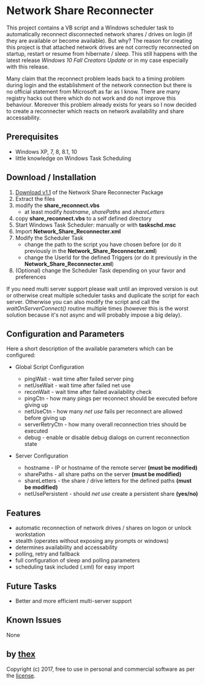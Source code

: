 # Network Share Reconnecter
This project contains a VB script and a Windows scheduler task to automatically reconnect disconnected network shares / drives on login (if they are available or become available). But why? The reason for creating this project is that attached network drives are not correctly reconnected on startup, restart or resume from hibernate / sleep. This still happens with the latest release *Windows 10 Fall Creators Update* or in my case especially with this release.

Many claim that the reconnect problem leads back to a timing problem during login and the establishment of the network connection but there is no official statement from Microsoft as far as I know. There are many registry hacks out there which do not work and do not improve this behaviour. Moreover this problem already exists for years so I now decided to create a reconnecter which reacts on network availability and share accessability.

## Prerequisites
* Windows XP, 7, 8, 8.1, 10
* little knowledge on Windows Task Scheduling

## Download / Installation
1. [Download v1.1](https://github.com/thexmanxyz/network-share-reconnecter/releases/download/v1.1/nsr.v1.1.zip) of the Network Share Reconnecter Package
2. Extract the files
3. modify the **share_reconnect.vbs**
   * at least modify *hostname*, *sharePaths* and *shareLetters*
4. copy **share_reconnect.vbs** to a self defined directory
5. Start Windows Task Scheduler: manually or with **taskschd.msc**
6. Import **Network_Share_Reconnecter.xml**
7. Modify the Scheduler Task
   * change the path to the script you have chosen before (or do it previously in the **Network_Share_Reconnecter.xml**)
   * change the UserId for the defined Triggers (or do it previously in the **Network_Share_Reconnecter.xml**)
8. (Optional) change the Scheduler Task depending on your favor and preferences

If you need multi server support please wait until an improved version is out or otherwise creat multiple scheduler tasks and duplicate the script for each server. Otherwise you can also modify the script and call the *waitOnServerConnect()* routine multiple times (however this is the worst solution because it's not async and will probably impose a big delay).

## Configuration and Parameters
Here a short description of the available parameters which can be configured:

* Global Script Configuration
  * pingWait - wait time after failed server ping
  * netUseWait - wait time after failed net use
  * reconWait - wait time after failed availability check
  * pingCtn - how many pings per reconnect should be executed before giving up
  * netUseCtn - how many *net use* fails per reconnect are allowed before giving up
  * serverRetryCtn - how many overall reconnection tries should be executed
  * debug - enable or disable debug dialogs on current reconnection state

* Server Configuration
  * hostname - IP or hostname of the remote server **(must be modified)**
  * sharePaths - all share paths on the server **(must be modified)**
  * shareLetters - the share / drive letters for the defined paths **(must be modified)**
  * netUsePersistent - should *net use* create a persistent share **(yes/no)**

## Features
* automatic reconnection of network drives / shares on logon or unlock workstation
* stealth (operates without exposing any prompts or windows)
* determines availability and accessability 
* polling, retry and fallback
* full configuration of sleep and polling parameters
* scheduling task included (.xml) for easy import

## Future Tasks
* Better and more efficient multi-server support

## Known Issues
None

## by [thex](https://github.com/thexmanxyz)
Copyright (c) 2017, free to use in personal and commercial software as per the [license](/LICENSE.md).
